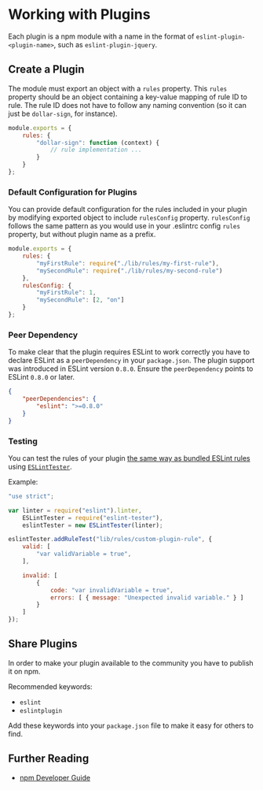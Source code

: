 # Working with Plugins

Each plugin is a npm module with a name in the format of `eslint-plugin-<plugin-name>`, such as `eslint-plugin-jquery`.

## Create a Plugin

The module must export an object with a `rules` property.
This `rules` property should be an object containing a key-value mapping of rule ID to rule.
The rule ID does not have to follow any naming convention (so it can just be `dollar-sign`, for instance).

```js
module.exports = {
    rules: {
        "dollar-sign": function (context) {
            // rule implementation ...
        }
    }
};
```

### Default Configuration for Plugins

You can provide default configuration for the rules included in your plugin by modifying
exported object to include `rulesConfig` property. `rulesConfig` follows the same pattern as
you would use in your .eslintrc config `rules` property, but without plugin name as a prefix.

```js
module.exports = {
    rules: {
        "myFirstRule": require("./lib/rules/my-first-rule"),
        "mySecondRule": require("./lib/rules/my-second-rule")
    },
    rulesConfig: {
        "myFirstRule": 1,
        "mySecondRule": [2, "on"]
    }
};
```

### Peer Dependency

To make clear that the plugin requires ESLint to work correctly you have to declare ESLint as a `peerDependency` in your `package.json`.
The plugin support was introduced in ESLint version `0.8.0`. Ensure the `peerDependency` points to ESLint `0.8.0` or later.

```json
{
    "peerDependencies": {
        "eslint": ">=0.8.0"
    }
}
```

### Testing

You can test the rules of your plugin [the same way as bundled ESLint rules](working-with-rules.md#rule-unit-tests) using [`ESLintTester`](https://github.com/eslint/eslint-tester).

Example:

```js
"use strict";

var linter = require("eslint").linter,
    ESLintTester = require("eslint-tester"),
    eslintTester = new ESLintTester(linter);

eslintTester.addRuleTest("lib/rules/custom-plugin-rule", {
    valid: [
        "var validVariable = true",
    ],

    invalid: [
        {
            code: "var invalidVariable = true",
            errors: [ { message: "Unexpected invalid variable." } ]
        }
    ]
});
```

## Share Plugins

In order to make your plugin available to the community you have to publish it on npm.

Recommended keywords:

* `eslint`
* `eslintplugin`

Add these keywords into your `package.json` file to make it easy for others to find.

## Further Reading

* [npm Developer Guide](https://www.npmjs.org/doc/misc/npm-developers.html)
